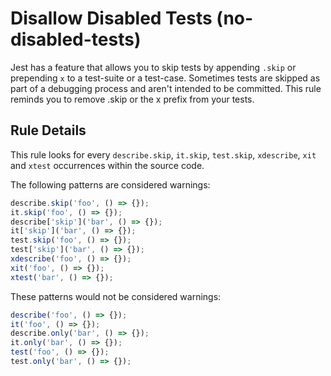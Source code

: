 # Disallow Disabled Tests (no-disabled-tests)

Jest has a feature that allows you to skip tests by appending `.skip` or prepending `x` to a test-suite or a test-case.
Sometimes tests are skipped as part of a debugging process and aren't intended to be committed. This rule reminds you to remove .skip or the x prefix from your tests.

## Rule Details

This rule looks for every `describe.skip`, `it.skip`, `test.skip`, `xdescribe`, `xit` and `xtest` occurrences within the source code.

The following patterns are considered warnings:

```js
describe.skip('foo', () => {});
it.skip('foo', () => {});
describe['skip']('bar', () => {});
it['skip']('bar', () => {});
test.skip('foo', () => {});
test['skip']('bar', () => {});
xdescribe('foo', () => {});
xit('foo', () => {});
xtest('bar', () => {});
```

These patterns would not be considered warnings:

```js
describe('foo', () => {});
it('foo', () => {});
describe.only('bar', () => {});
it.only('bar', () => {});
test('foo', () => {});
test.only('bar', () => {});
```
